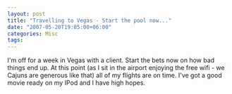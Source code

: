 ```yaml
---
layout: post
title: "Travelling to Vegas - Start the pool now..."
date: "2007-05-20T19:05:00+06:00"
categories: Misc 
tags: 
---
```


I'm off for a week in Vegas with a client. Start the bets now on how bad things end up. At this point (as I sit in the airport enjoying the free wifi - we Cajuns are generous like that) all of my flights are on time. I've got a good movie ready on my IPod and I have high hopes.